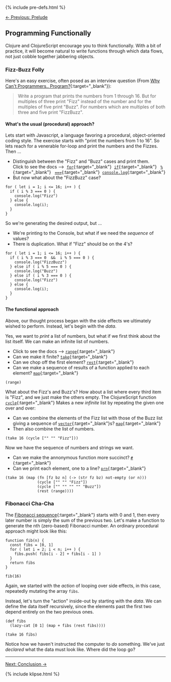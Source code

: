 
{% include pre-defs.html %}

[← Previous: Prelude](prelude.html)

## Programming Functionally

Clojure and ClojureScript encourage you to think functionally. With a bit of
practice, it will become natural to write functions through which data flows,
not just cobble together jabbering objects.

### Fizz-Buzz Folly

Here's an easy exercise, often posed as an interview question (From
[Why Can't Programmers.. Program?](https://blog.codinghorror.com/why-cant-programmers-program/){:target="_blank"}):

> Write a program that prints the numbers from 1 through 16. But for multiples of
> three print "Fizz" instead of the number and for the multiples of five print
> "Buzz". For numbers which are multiples of both three and five print
> "FizzBuzz".

#### What's the usual (procedural) approach?

Lets start with Javascript, a language favoring a procedural, object-oriented
coding style. The exercise starts with "print the numbers from 1 to 16". So
lets reach for a venerable for-loop and print the numbers and the Fizzes. Then ...

- Distinguish between the "Fizz" and "Buzz" cases and print them. <br/>
  Click to see the docs -->
  &nbsp;[`for`](https://developer.mozilla.org/en-US/docs/Web/JavaScript/Reference/Statements/for){:target="_blank"}
  &nbsp;[`if`](https://developer.mozilla.org/en-US/docs/Web/JavaScript/Reference/Statements/if...else){:target="_blank"}
  &nbsp;&nbsp;[`%`](https://developer.mozilla.org/en-US/docs/Web/JavaScript/Reference/Operators/Arithmetic_Operators#Remainder){:target="_blank"}
  &nbsp;&nbsp;[`===`](https://developer.mozilla.org/en-US/docs/Web/JavaScript/Reference/Operators/Comparison_Operators#Identity){:target="_blank"}
  &nbsp;[`console.log`](https://developer.mozilla.org/en-US/docs/Web/API/Console/log){:target="_blank"}
- But now what about the "FizzBuzz" case?
 
```klipse-es2017
for ( let i = 1; i <= 16; i++ ) {
  if ( i % 3 === 0 ) {
    console.log("Fizz")
  } else {
    console.log(i);
  }
}
```

So we're generating the desired output, but ...

- We're printing to the Console, but what if we need the _sequence_ of values?
- There is duplication. What if "Fizz" should be on the 4's?

```klipse-es2017
for ( let i = 1; i <= 16; i++ ) {
  if ( i % 3 === 0  &&  i % 5 === 0 ) {
    console.log("FizzBuzz")
  } else if ( i % 5 === 0 ) {
    console.log("Buzz")
  } else if ( i % 3 === 0 ) {
    console.log("Fizz")
  } else {
    console.log(i);
  }
}
```

#### The functional approach

Above, our thought process began with the side effects we ultimately wished to
perform. Instead, let's begin with the _data_.

Yes, we want to _print_ a list of numbers, but what if we first think about
the list itself. We can make an infinite list of numbers.

- Click to see the docs --> [`range`](http://cljs.github.io/api/cljs.core/range){:target="_blank"}
- Can we make it finite? [`take`](http://cljs.github.io/api/cljs.core/take){:target="_blank"}
- Can we chop off the first element? [`rest`](http://cljs.github.io/api/cljs.core/rest){:target="_blank"}
- Can we make a sequence of results of a function applied to each
  element? [`map`](http://cljs.github.io/api/cljs.core/map){:target="_blank"}

```klipse
(range)
```

What about the Fizz's and Buzz's? How about a list where every third item is
"Fizz", and we just make the others empty. The ClojureScript function [`cycle`](http://cljs.github.io/api/cljs.core/cycle){:target="_blank"}
Makes a new _infinite_ list by repeating the given one over and over: 

- Can we combine the elements of the Fizz list with those of the Buzz list
  giving a sequence of [`vector`](http://cljs.github.io/api/cljs.core/vector){:target="_blank"}s? [`map`](http://cljs.github.io/api/cljs.core/map){:target="_blank"}
- Then also combine the list of numbers.

```klipse
(take 16 (cycle ["" "" "Fizz"]))
```

Now we have the sequence of numbers and strings we want.

- Can we make the annonymous function more succinct? [`#`](http://cljs.github.io/api/syntax/function){:target="_blank"}
- Can we print each element, one to a line? [`prn`](http://cljs.github.io/api/cljs.core/prn){:target="_blank"}

```klipse
(take 16 (map (fn [fz bz n] (-> (str fz bz) not-empty (or n)))
              (cycle ["" "" "Fizz"])
              (cycle ["" "" "" "" "Buzz"])
              (rest (range))))
```

### Fibonacci Cha-Cha

The [Fibonacci sequence](https://en.wikipedia.org/wiki/Fibonacci_number){:target="_blank"}
starts with 0 and 1, then every later number is simply the sum of the previous
two. Let's make a function to generate the nth (zero-based) Fibonacci number.
An ordinary procedural approach might look like this:

```klipse-es2017
function fib(n) {
  const fibs = [0, 1]
  for ( let i = 2; i < n; i++ ) {
    fibs.push( fibs[i - 2] + fibs[i - 1] )
  }
  return fibs
}

fib(16)
```

Again, we started with the _action_ of looping over side effects, in this
case, repeatedly mutating the array `fibs`.

Instead, let's turn the "action" inside-out by starting with the _data_. We
can define the data itself recursively, since the elements past the first two
depend entirely on the two previous ones.

```klipse
(def fibs
  (lazy-cat [0 1] (map + fibs (rest fibs))))

(take 16 fibs)
```

Notice how we haven't instructed the computer to _do_ something. We've just
_declared_ what the data must look like. Where did the loop go?

---

[Next: Conclusion →](conclusion.html)


{% include klipse.html %}

